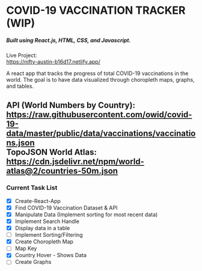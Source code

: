 # COVID-19 VACCINATION TRACKER (WIP)
##### Built using React.js, HTML, CSS, and Javascript.

Live Project:    
https://nifty-austin-b16d17.netlify.app/

A react app that tracks the progress of total COVID-19 vaccinations in the world.
The goal is to have data visualized through choropleth maps, graphs, and tables.

API (World Numbers by Country):  
https://raw.githubusercontent.com/owid/covid-19-data/master/public/data/vaccinations/vaccinations.json   
TopoJSON World Atlas:  
https://cdn.jsdelivr.net/npm/world-atlas@2/countries-50m.json
---
### Current Task List
- [x] Create-React-App
- [x] Find COVID-19 Vaccination Dataset & API
- [x] Manipulate Data (Implement sorting for most recent data)
- [x] Implement Search Handle
- [x] Display data in a table
- [ ] Implement Sorting/Filtering
- [x] Create Choropleth Map
- [ ] Map Key
- [x] Country Hover - Shows Data
- [ ] Create Graphs
